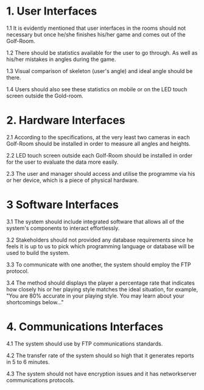 # 1. User Interfaces

1.1 It is evidently mentioned that user interfaces in the rooms should not necessary but once
he/she finishes his/her game and comes out of the Golf-Room.

1.2 There should be statistics available for the user to go through. As well as his/her mistakes in
angles during the game.

1.3 Visual comparison of skeleton (user's angle) and ideal angle should be there.

1.4 Users should also see these statistics on mobile or on the LED touch screen outside the
Gold-room.

# 2. Hardware Interfaces

2.1 According to the specifications, at the very least two cameras in each Golf-Room should be
installed in order to measure all angles and heights.

2.2 LED touch screen outside each Golf-Room should be installed in order for the user to
evaluate the data more easily.

2.3 The user and manager should access and utilise the programme via his or her device, which
is a piece of physical hardware.

# 3 Software Interfaces

3.1 The system should include integrated software that allows all of the system's components to
interact effortlessly.

3.2 Stakeholders should not provided any database requirements since he feels it is up to us to
pick which programming language or database will be used to build the system.

3.3 To communicate with one another, the system should employ the FTP protocol.

3.4 The method should displays the player a percentage rate that indicates how closely his or
her playing style matches the ideal situation, for example, "You are 80% accurate in your playing
style. You may learn about your shortcomings below..."

# 4. Communications Interfaces

4.1 The system should use by FTP communications standards.

4.2 The transfer rate of the system should so high that it generates reports in 5 to 6 minutes.

4.3 The system should not have encryption issues and it has networkserver communications
protocols.
